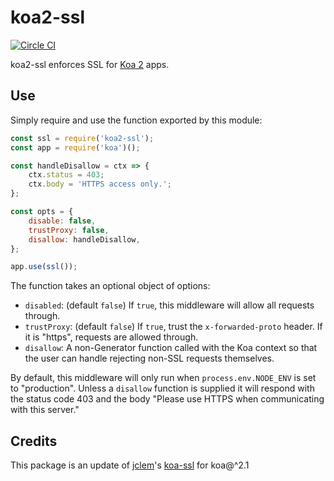 # koa2-ssl

[![Circle CI](https://circleci.com/gh/alepee/koa2-ssl.svg?style=svg)](https://circleci.com/gh/alepee/koa2-ssl)

koa2-ssl enforces SSL for [Koa 2][koa] apps.

## Use

Simply require and use the function exported by this module:

```javascript
const ssl = require('koa2-ssl');
const app = require('koa')();

const handleDisallow = ctx => {
    ctx.status = 403;
    ctx.body = 'HTTPS access only.';
};

const opts = {
    disable: false,
    trustProxy: false,
    disallow: handleDisallow,
};

app.use(ssl());
```

The function takes an optional object of options:

* `disabled`: (default `false`) If `true`, this middleware will allow all
  requests through.
* `trustProxy`: (default `false`) If `true`, trust the `x-forwarded-proto`
  header. If it is "https", requests are allowed through.
* `disallow`: A non-Generator function called with the Koa context so that the
  user can handle rejecting non-SSL requests themselves.

By default, this middleware will only run when `process.env.NODE_ENV` is set to
"production". Unless a `disallow` function is supplied it will respond with the
status code 403 and the body "Please use HTTPS when communicating with this
server."

[koa]: https://github.com/koajs/koa

## Credits

This package is an update of [jclem](https://github.com/jclem)'s [koa-ssl](https://github.com/jclem/koa-ssl) for koa@^2.1
